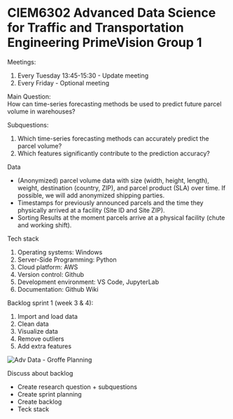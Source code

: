 # CIEM6302 Advanced Data Science for Traffic and Transportation Engineering PrimeVision Group 1

Meetings:
1. Every Tuesday 13:45-15:30 - Update meeting
2. Every Friday - Optional meeting

Main Question: \
How can time-series forecasting methods be used to predict future parcel volume in warehouses?

Subquestions:
1. Which time-series forecasting methods can accurately predict the parcel volume?
2. Which features significantly contribute to the prediction accuracy?

Data
- (Anonymized) parcel volume data with size (width, height, length), weight, destination (country, ZIP), and parcel product (SLA) over time. If possible, we will add anonymized shipping parties.
- Timestamps for previously announced parcels and the time they physically arrived at a facility (Site ID and Site ZIP). 
- Sorting Results at the moment parcels arrive at a physical facility (chute and working shift).

Tech stack
1. Operating systems: Windows
2. Server-Side Programming: Python
3. Cloud platform: AWS
4. Version control: Github
5. Development environment: VS Code, JupyterLab
6. Documentation: Github Wiki

Backlog sprint 1 (week 3 & 4):
1. Import and load data
2. Clean data
3. Visualize data
4. Remove outliers
5. Add extra features

![Adv  Data - Groffe Planning](https://github.com/user-attachments/assets/13ff0390-8764-4d36-8ed0-210bb4971a5c)

Discuss about backlog
- Create research question + subquestions
- Create sprint planning
- Create backlog
- Teck stack

